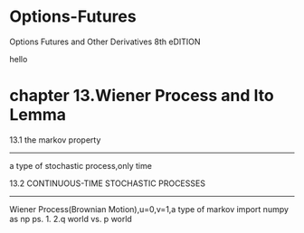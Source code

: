 # Options-Futures
Options Futures and Other Derivatives 8th eDITION

hello

# chapter 13.Wiener Process and Ito Lemma


 13.1 the markov property
___
a type of stochastic process,only time

 13.2 CONTINUOUS-TIME STOCHASTIC PROCESSES
___
Wiener Process(Brownian Motion),u=0,v=1,a type of markov
 import numpy as np
ps.
1.
2.q world vs. p world
